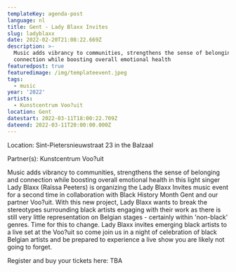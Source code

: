 ```yaml
---
templateKey: agenda-post
language: nl
title: Gent - Lady Blaxx Invites
slug: ladyblaxx
date: 2022-02-20T21:08:22.669Z
description: >-
  Music adds vibrancy to communities, strengthens the sense of belonging and
  connection while boosting overall emotional health
featuredpost: true
featuredimage: /img/templateevent.jpeg
tags:
  - music
year: '2022'
artists:
  - Kunstcentrum Voo?uit
location: Gent
datestart: 2022-03-11T18:00:22.709Z
dateend: 2022-03-11T20:00:00.000Z
---
```

Location: Sint-Pietersnieuwstraat 23 in the Balzaal

Partner(s): Kunstcentrum Voo?uit

Music adds vibrancy to communities, strengthens the sense of belonging and connection while boosting overall emotional health in this light singer Lady Blaxx (Raïssa Peeters) is organizing the Lady Blaxx Invites music event for a second time in collaboration with Black History Month Gent and our partner Voo?uit. With this new project, Lady Blaxx wants to break the stereotypes surrounding black artists engaging with their work as there is still very little representation on Belgian stages - certainly within 'non-black' genres. Time for this to change. Lady Blaxx invites emerging black artists to a live set at the Voo?uit so come join us in a night of celebration of black Belgian artists and be prepared to experience a live show you are likely not going to forget.

Register and buy your tickets here: TBA
